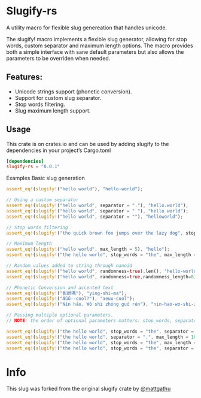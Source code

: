 # Slugify-rs
A utility macro for flexible slug genereation that handles unicode.

The slugify! macro implements a flexible slug generator, allowing for stop words, custom separator and maximum length options. The macro provides both a simple interface with sane default parameters but also allows the parameters to be overriden when needed.

## Features:

- Unicode strings support (phonetic conversion).
- Support for custom slug separator.
- Stop words filtering.
- Slug maximum length support.

## Usage
This crate is on crates.io and can be used by adding slugify to the dependencies in your project’s Cargo.toml
```toml
[dependencies]
slugify-rs = "0.0.1"
```
Examples
Basic slug generation
```rust
assert_eq!(slugify!("hello world"), "hello-world");

// Using a custom separator
assert_eq!(slugify!("hello world", separator = "."), "hello.world");
assert_eq!(slugify!("hello world", separator = " "), "hello world");
assert_eq!(slugify!("hello world", separator = ""), "helloworld");

// Stop words filtering
assert_eq!(slugify!("the quick brown fox jumps over the lazy dog", stop_words = "the,fox"), "quick-brown-jumps-over-lazy-dog");

// Maximum length
assert_eq!(slugify!("hello world", max_length = 5), "hello");
assert_eq!(slugify!("the hello world", stop_words = "the", max_length = 5), "hello");

// Random values added to string through nanoid
assert_eq!(slugify!("hello world", randomness=true).len(), "hello-world".len()+6);
assert_eq!(slugify!("hello world", randomness=true,randomness_length=8).len(), "hello-world".len()+9);

// Phonetic Conversion and accented text
assert_eq!(slugify!("影師嗎"), "ying-shi-ma");
assert_eq!(slugify!("Æúű--cool?"), "aeuu-cool");
assert_eq!(slugify!("Nín hǎo. Wǒ shì zhōng guó rén"), "nin-hao-wo-shi-zhong-guo-ren");

// Passing multiple optional parameters.
// NOTE: the order of optional parameters matters: stop_words, separator and then max_length. All of them are optional, however when specifying more than one optional parameter, this order must be adhered.

assert_eq!(slugify!("the hello world", stop_words = "the", separator = "-"), "hello-world");
assert_eq!(slugify!("the hello world", separator = ".", max_length = 10), "the.hello");
assert_eq!(slugify!("the hello world", stop_words = "the", max_length = 5), "hello");
assert_eq!(slugify!("the hello world", stop_words = "the", separator = "-", max_length = 20), "hello-world");
```

# Info

This slug was forked from the original slugify crate by [@mattgathu](https://github.com/mattgathu/slugify)